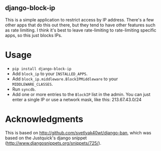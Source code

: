 django-block-ip
---------------

This is a simple application to restrict access by IP address.  There's a few other apps that do this out there, but they tend to have other features such as rate limiting.  I think it's best to leave rate-limiting to rate-limiting specific apps, so this just blocks IPs.

Usage
=====

* `pip install django-block-ip`
* Add `block_ip` to your `INSTALLED_APPS`.
* Add `block_ip.middleware.BlockIPMiddleware` to your `MIDDLEWARE_CLASSES`.
* Run `syncdb`.
* Add one or more entries to the `BlockIP` list in the admin.
  You can just enter a single IP or use a network mask, like this: 213.67.43.0/24

Acknowledgments
===============

This is based on http://github.com/svetlyak40wt/django-ban, which was based on the Justquick's django snippet (http://www.djangosnippets.org/snippets/725/).
